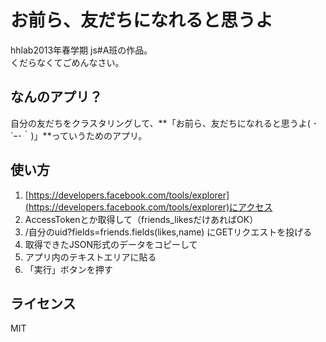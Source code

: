 # お前ら、友だちになれると思うよ
hhlab2013年春学期 js#A班の作品。  
くだらなくてごめんなさい。

## なんのアプリ？
自分の友だちをクラスタリングして、**「お前ら、友だちになれると思うよ( ･´ｰ･｀)」**っていうためのアプリ。

## 使い方
1. [https://developers.facebook.com/tools/explorer](https://developers.facebook.com/tools/explorer)にアクセス
2. AccessTokenとか取得して（friends_likesだけあればOK）
3. /自分のuid?fields=friends.fields(likes,name) にGETリクエストを投げる
4. 取得できたJSON形式のデータをコピーして
5. アプリ内のテキストエリアに貼る
6. 「実行」ボタンを押す

## ライセンス
MIT
